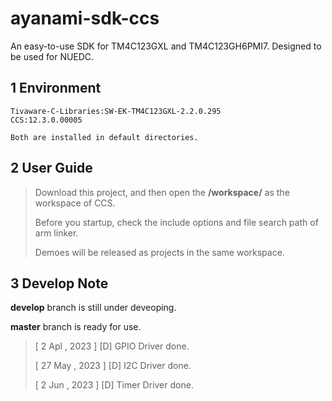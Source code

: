 # ayanami-sdk-ccs
An easy-to-use SDK for TM4C123GXL and TM4C123GH6PMI7. Designed to be used for NUEDC.

## 1 Environment

```
Tivaware-C-Libraries:SW-EK-TM4C123GXL-2.2.0.295
CCS:12.3.0.00005

Both are installed in default directories.
```

## 2 User Guide

> Download this project, and then open the **/workspace/** as the workspace of CCS.
>
> Before you startup, check the include options and file search path of arm linker.
>
> Demoes will be released as projects in the same workspace.

## 3 Develop Note

**develop** branch is still under deveoping.

**master** branch is ready for use.

>[ 2 Apl , 2023 ] [D] GPIO Driver done.
>
>[ 27 May , 2023 ] [D] I2C Driver done.
>
>[ 2 Jun , 2023 ] [D] Timer Driver done.
>
